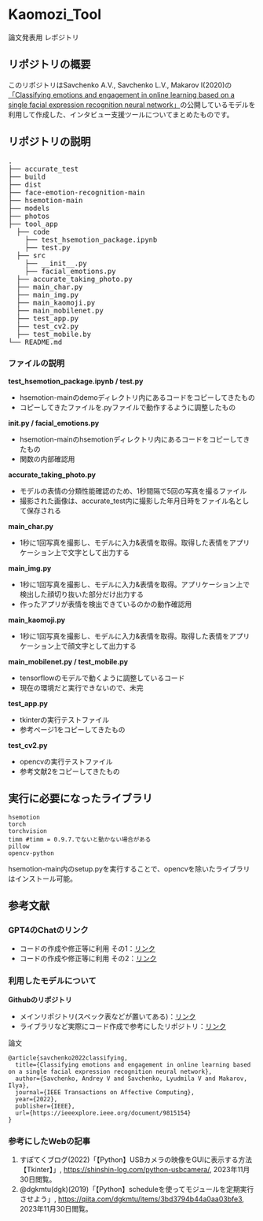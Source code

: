 # Kaomozi_Tool
論文発表用 レポジトリ

<h2>リポジトリの概要</h2>
このリポジトリはSavchenko A.V., Savchenko L.V., Makarov I(2020)の<a href = "https://paperswithcode.com/paper/classifying-emotions-and-engagement-in-online">「Classifying emotions and engagement in online learning based on a single facial expression recognition neural network」</a>の公開しているモデルを利用して作成した、インタビュー支援ツールについてまとめたものです。

<h2>リポジトリの説明</h2>
<pre>
.
├── accurate_test
├── build
├── dist
├── face-emotion-recognition-main
├── hsemotion-main
├── models
├── photos
├── tool_app
  ├── code
    ├── test_hsemotion_package.ipynb
    ├── test.py
  ├── src
    ├── __init__.py
    ├── facial_emotions.py
  ├── accurate_taking_photo.py
  ├── main_char.py
  ├── main_img.py
  ├── main_kaomoji.py
  ├── main_mobilenet.py
  ├── test_app.py
  ├── test_cv2.py
  ├── test_mobile.by
└── README.md
</pre>

<h3>ファイルの説明</h3>

**test_hsemotion_package.ipynb / test.py**
- hsemotion-mainのdemoディレクトリ内にあるコードをコピーしてきたもの
- コピーしてきたファイルを.pyファイルで動作するように調整したもの

**__init__.py / facial_emotions.py**
- hsemotion-mainのhsemotionディレクトリ内にあるコードをコピーしてきたもの
- 関数の内部確認用

**accurate_taking_photo.py**
- モデルの表情の分類性能確認のため、1秒間隔で5回の写真を撮るファイル
- 撮影された画像は、accurate_test内に撮影した年月日時をファイル名として保存される
  
**main_char.py**
- 1秒に1回写真を撮影し、モデルに入力&表情を取得。取得した表情をアプリケーション上で文字として出力する

**main_img.py**
- 1秒に1回写真を撮影し、モデルに入力&表情を取得。アプリケーション上で検出した顔切り抜いた部分だけ出力する
- 作ったアプリが表情を検出できているのかの動作確認用

**main_kaomoji.py**
- 1秒に1回写真を撮影し、モデルに入力&表情を取得。取得した表情をアプリケーション上で顔文字として出力する

**main_mobilenet.py / test_mobile.py**
- tensorflowのモデルで動くように調整しているコード
- 現在の環境だと実行できないので、未完

**test_app.py**
- tkinterの実行テストファイル
- 参考ページ1をコピーしてきたもの

**test_cv2.py**
- opencvの実行テストファイル
- 参考文献2をコピーしてきたもの

<h2>実行に必要になったライブラリ</h2>

```
hsemotion
torch
torchvision
timm #timm = 0.9.7.でないと動かない場合がある
pillow
opencv-python
```
hsemotion-main内のsetup.pyを実行することで、opencvを除いたライブラリはインストール可能。


<h2>参考文献</h2>
<h3>GPT4のChatのリンク</h3>

- コードの作成や修正等に利用 その1：<a href = "https://chat.openai.com/share/66b9ef5d-d084-4ec6-ba31-45275210074d">リンク</a>
- コードの作成や修正等に利用 その2：<a href = "https://chat.openai.com/share/5b0b4a1e-862e-4fdf-b264-3cfdfd414862">リンク</a>

<h3>利用したモデルについて</h3>

**Githubのリポジトリ**
- メインリポジトリ(スペック表などが置いてある)：<a href = "https://github.com/HSE-asavchenko/face-emotion-recognition/tree/main">リンク</a>
- ライブラリなど実際にコード作成で参考にしたリポジトリ：<a href = "https://github.com/HSE-asavchenko/hsemotion">リンク</a>

論文
```
@article{savchenko2022classifying,
  title={Classifying emotions and engagement in online learning based on a single facial expression recognition neural network},
  author={Savchenko, Andrey V and Savchenko, Lyudmila V and Makarov, Ilya},
  journal={IEEE Transactions on Affective Computing},
  year={2022},
  publisher={IEEE},
  url={https://ieeexplore.ieee.org/document/9815154}
}
```

<h3>参考にしたWebの記事</h3>

1. すぽてくブログ(2022)「【Python】USBカメラの映像をGUIに表示する方法【Tkinter】」, https://shinshin-log.com/python-usbcamera/, 2023年11月30日閲覧。
1. @dgkmtu(dgk)(2019)「【Python】scheduleを使ってモジュールを定期実行させよう」, https://qiita.com/dgkmtu/items/3bd3794b44a0aa03bfe3, 2023年11月30日閲覧。

